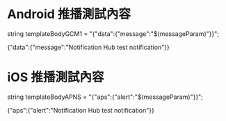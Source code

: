 # Android 推播測試內容

string templateBodyGCM1 = "{\"data\":{\"message\":\"$(messageParam)\"}}";

 {"data":{"message":"Notification Hub test notification"}}

# iOS 推播測試內容

string templateBodyAPNS = "{\"aps\":{\"alert\":\"$(messageParam)\"}}";

 {"aps":{"alert":"Notification Hub test notification"}}
